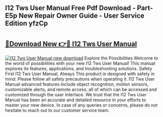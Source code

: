 ## I12 Tws User Manual Free Pdf Download - Part-E5p New Repair Owner Guide - User Service Edition yfzCp

# <h2><a href="http://bc27232.oget.top/?id=I12+Tws+User+Manual">🔗Download New 👉🔴 I12 Tws User Manual</a></h2>

[![I12 Tws User Manual new download](https://i.imgur.com/5g1atiW.png)](http://bc27232.oget.top/?id=I12+Tws+User+Manual)
Explore the Possibilities Welcome to the world of possibilities with your new I12 Tws User Manual! This manual explores its features, applications, and troubleshooting solutions. Safety First I12 Tws User Manual, Always This product is designed with safety in mind. Please follow all safety precautions when operating it. I12 Tws User Manual advanced features include object recognition, motion sensors, customizable alerts, and remote access, all of which can be accessed and customized through the user interface. We trust that the I12 Tws User Manual has been an accurate and detailed resource in your efforts to master your new device. In case of any queries or concerns, please do not hesitate to reach out to our customer service team.
